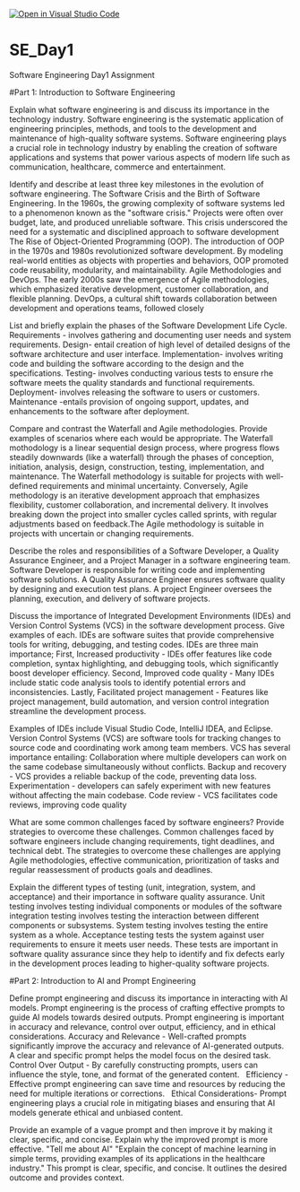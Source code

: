 [![Open in Visual Studio Code](https://classroom.github.com/assets/open-in-vscode-2e0aaae1b6195c2367325f4f02e2d04e9abb55f0b24a779b69b11b9e10269abc.svg)](https://classroom.github.com/online_ide?assignment_repo_id=15570973&assignment_repo_type=AssignmentRepo)
# SE_Day1
Software Engineering Day1 Assignment

#Part 1: Introduction to Software Engineering

Explain what software engineering is and discuss its importance in the technology industry.
Software engineering is the systematic application of engineering principles, methods, and tools to the development and maintenance of high-quality software systems. Software engineering plays a crucial role in technology industry by enabling the creation of software applications and systems that power various aspects of modern life such as communication, healthcare, commerce and entertainment.

Identify and describe at least three key milestones in the evolution of software engineering.
The Software Crisis and the Birth of Software Engineering. In the 1960s, the growing complexity of software systems led to a phenomenon known as the "software crisis." Projects were often over budget, late, and produced unreliable software. This crisis underscored the need for a systematic and disciplined approach to software development
The Rise of Object-Oriented Programming (OOP). The introduction of OOP in the 1970s and 1980s revolutionized software development. By modeling real-world entities as objects with properties and behaviors, OOP promoted code reusability, modularity, and maintainability.
Agile Methodologies and DevOps. The early 2000s saw the emergence of Agile methodologies, which emphasized iterative development, customer collaboration, and flexible planning. DevOps, a cultural shift towards collaboration between development and operations teams, followed closely

List and briefly explain the phases of the Software Development Life Cycle.
Requirements - involves gathering and documenting user needs and system requirements.
Design- entail creation of high level of detailed designs of the software architecture and user interface.
Implementation- involves writing code and building the software according to the design and the specifications.
Testing- involves conducting various tests to ensure rhe software meets the quality standards and functional requirements.
Deployment- involves releasing the software to users or customers.
Maintenance -entails provision of ongoing support, updates, and enhancements to the software after deployment.

Compare and contrast the Waterfall and Agile methodologies. Provide examples of scenarios where each would be appropriate.
The Waterfall mothodology is a linear sequential design process, where progress flows steadily downwards (like a waterfall) through the phases of conception, initiation, analysis, design, construction, testing, implementation, and maintenance. The Waterfall methodology is suitable for projects with well-defined requirements and minimal uncertainty. Conversely, Agile methodology is an iterative development approach that emphasizes flexibility, customer collaboration, and incremental delivery. It involves breaking down the project into smaller cycles called sprints, with regular adjustments based on feedback.The Agile methodology is suitable in projects with uncertain or changing requirements.

Describe the roles and responsibilities of a Software Developer, a Quality Assurance Engineer, and a Project Manager in a software engineering team.
Software Developer is responsible for writing code and implementing software solutions.
A Quality Assurance Engineer ensures software quality by designing and execution test plans.
A project Engineer oversees the planning, execution, and delivery of software projects.

Discuss the importance of Integrated Development Environments (IDEs) and Version Control Systems (VCS) in the software development process. Give examples of each.
IDEs are software suites that provide comprehensive tools for writing, debugging, and testing codes. IDEs are three main importance; First, Increased productivity - IDEs offer features like code completion, syntax highlighting, and debugging tools, which significantly boost developer efficiency. Second, Improved code quality - Many IDEs include static code analysis tools to identify potential errors and inconsistencies. Lastly, Facilitated project management - Features like project management, build automation, and version control integration streamline the development process.

Examples of IDEs include Visual Studio Code, IntelliJ IDEA, and Eclipse.
Version Control Systems (VCS) are software tools for tracking changes to source code and coordinating work among team members. VCS has several importance entailing:
Collaboration where multiple developers can work on the same codebase simultaneously without conflicts.
Backup and recovery - VCS provides a reliable backup of the code, preventing data loss.
Experimentation - developers can safely experiment with new features without affecting the main codebase.
Code review - VCS facilitates code reviews, improving code quality

What are some common challenges faced by software engineers? Provide strategies to overcome these challenges.
Common challenges faced by software engineers include changing requirements, tight deadlines, and technical debt.
The strategies to overcome these challenges are applying Agile methodologies, effective communication, prioritization of tasks and regular reassessment of products goals and deadlines.

Explain the different types of testing (unit, integration, system, and acceptance) and their importance in software quality assurance.
Unit testing involves testing individual components or modules of the software 
integration testing involves testing the interaction between different components or subsystems.
System testing  involves testing the entire system as a whole.
Acceptance testing tests the system against user requirements to ensure it meets user needs.
These tests are important in software quality assurance since they help to identify and fix defects early in the development proces leading to higher-quality software projects.

#Part 2: Introduction to AI and Prompt Engineering


Define prompt engineering and discuss its importance in interacting with AI models.
Prompt engineering is the process of crafting effective prompts to guide AI models towards desired outputs. 
Prompt engineering is important in accuracy and relevance, control over output, efficiency, and in ethical considerations.
Accuracy and Relevance - Well-crafted prompts significantly improve the accuracy and relevance of AI-generated outputs. A clear and specific prompt helps the model focus on the desired task.   
Control Over Output - By carefully constructing prompts, users can influence the style, tone, and format of the generated content.   
Efficiency - Effective prompt engineering can save time and resources by reducing the need for multiple iterations or corrections.   
Ethical Considerations- Prompt engineering plays a crucial role in mitigating biases and ensuring that AI models generate ethical and unbiased content.

Provide an example of a vague prompt and then improve it by making it clear, specific, and concise. Explain why the improved prompt is more effective.
"Tell me about AI"
"Explain the concept of machine learning in simple terms, providing examples of its applications in the healthcare industry."
This prompt is clear, specific, and concise. It outlines the desired outcome and provides context.
